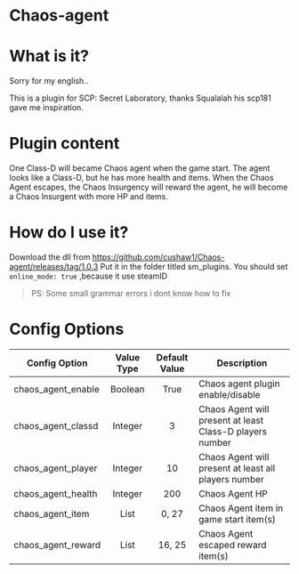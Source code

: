 # Chaos-agent
# What is it?
Sorry for my english..

This is a plugin for SCP: Secret Laboratory, thanks Squalalah his scp181 gave me inspiration.
# Plugin content
One Class-D will became Chaos agent when the game start. 
The agent looks like a Class-D, but he has more health and items.
When the Chaos Agent escapes, the Chaos Insurgency will reward the agent, he will become a Chaos Insurgent with more HP and items.
# How do I use it?
Download the dll from https://github.com/cushaw1/Chaos-agent/releases/tag/1.0.3 
Put it in the folder titled sm_plugins.
You should set `online_mode: true` ,because it use steamID
>PS: Some small grammar errors i dont know how to fix
# Config Options
Config Option | Value Type | Default Value | Description
--- | :---: | :---: | ---
chaos_agent_enable | Boolean | True | Chaos agent plugin enable/disable
chaos_agent_classd | Integer | 3 | Chaos Agent will present at least Class-D players number
chaos_agent_player | Integer | 10 | Chaos Agent will present at least all players number
chaos_agent_health | Integer | 200 | Chaos Agent HP
chaos_agent_item   | List | 0, 27 | Chaos Agent item in game start item(s)
chaos_agent_reward | List | 16, 25 | Chaos Agent escaped reward item(s)
